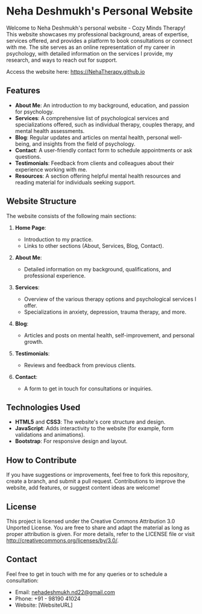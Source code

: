 <!-- 

Credits:
- Original Work Titled "Twenty by HTML5 UP" by @ajlkn (AJ: aj@lkn.io | @ajlkn) is licensed under CC BY 3.0 (html5up.net/license). 
- Modifications were made by Aditya Deshmukh. 
- Modifications include updating the template for a personal portfolio. 
- Additionally, the animations and visualizations have been updated as per personal needs. 

-->

<!--

Resource Credits:

	Demo Images:
		Unsplash (unsplash.com)

	Icons:
		Font Awesome (fontawesome.io)

	Other:
		jQuery (jquery.com)
		Scrollex (github.com/ajlkn/jquery.scrollex)
		Responsive Tools (github.com/ajlkn/responsive-tools)
	
-->

# Neha Deshmukh's Personal Website

Welcome to Neha Deshmukh's personal website - Cozy Minds Therapy! This website showcases my professional background, areas of expertise, services offered, and provides a platform to book consultations or connect with me. The site serves as an online representation of my career in psychology, with detailed information on the services I provide, my research, and ways to reach out for support.

Access the website here: https://NehaTherapy.github.io

## Features

- **About Me**: An introduction to my background, education, and passion for psychology.
- **Services**: A comprehensive list of psychological services and specializations offered, such as individual therapy, couples therapy, and mental health assessments.
- **Blog**: Regular updates and articles on mental health, personal well-being, and insights from the field of psychology.
- **Contact**: A user-friendly contact form to schedule appointments or ask questions.
- **Testimonials**: Feedback from clients and colleagues about their experience working with me.
- **Resources**: A section offering helpful mental health resources and reading material for individuals seeking support.

## Website Structure

The website consists of the following main sections:

1. **Home Page**: 
   - Introduction to my practice.
   - Links to other sections (About, Services, Blog, Contact).

2. **About Me**: 
   - Detailed information on my background, qualifications, and professional experience.

3. **Services**: 
   - Overview of the various therapy options and psychological services I offer.
   - Specializations in anxiety, depression, trauma therapy, and more.

4. **Blog**: 
   - Articles and posts on mental health, self-improvement, and personal growth.

5. **Testimonials**: 
   - Reviews and feedback from previous clients.

6. **Contact**: 
   - A form to get in touch for consultations or inquiries.

## Technologies Used

- **HTML5** and **CSS3**: The website's core structure and design.
- **JavaScript**: Adds interactivity to the website (for example, form validations and animations).
- **Bootstrap**: For responsive design and layout.
<!-- - **PHP** (optional): If you have a server-side contact form.
- **MySQL** (optional): For blog or testimonials storage (if needed). -->

## How to Contribute

If you have suggestions or improvements, feel free to fork this repository, create a branch, and submit a pull request. Contributions to improve the website, add features, or suggest content ideas are welcome!

## License

This project is licensed under the Creative Commons Attribution 3.0 Unported License. You are free to share and adapt the material as long as proper attribution is given. For more details, refer to the LICENSE file or visit http://creativecommons.org/licenses/by/3.0/.

## Contact
Feel free to get in touch with me for any queries or to schedule a consultation:

- Email: nehadeshmukh.nd22@gmail.com
- Phone: +91 - 98190 41024
- Website: [WebsiteURL]
